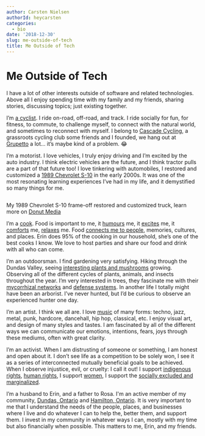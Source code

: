 ```yaml
---
author: Carsten Nielsen
authorId: heycarsten
categories:
  - bio
date: '2018-12-30'
slug: me-outside-of-tech
title: Me Outside of Tech
---
```


# Me Outside of Tech

I have a lot of other interests outside of software and related technologies. Above all I enjoy spending time with my family and my friends, sharing stories, discussing topics; just existing together.

I’m [a cyclist](https://www.strava.com/athletes/heycarsten). I ride on-road, off-road, and track. I ride socially for fun, for fitness, to commute, to challenge myself, to connect with the natural world, and sometimes to reconnect with myself. I belong to [Cascade Cycling](https://instagram.com/cascade_cycling), a grassroots cycling club some friends and I founded, we hang out at [Grupetto](https://instagram.com/grupettolife) a lot… it’s maybe kind of a problem. 😂

I’m a motorist. I love vehicles, I truly enjoy driving and I’m excited by the auto industry. I think electric vehicles are the future, and I think tractor pulls are a part of that future too! I love tinkering with automobiles, I restored and customized a [1989 Chevrolet S-10](https://www.youtube.com/watch?v=JEjBxQg2AOg) in the early 2000s. It was one of the most resonating learning experiences I’ve had in my life, and it demystified so many things for me.

<p class="text-center">
  <img
    src="https://snappities.s3.amazonaws.com/3zvfwypnms3knr77fn9d.jpg"
    alt=""
    title="My 1989 Chevrolet S-10"
  >
</p>

<p class="text-center text-grey-dark text-sm">
  My 1989 Chevrolet S-10 frame-off restored and customized truck, learn more on
  <a href="https://www.youtube.com/watch?v=JEjBxQg2AOg" rel="noopener">
    Donut Media
  </a>
</p>

I’m a [cook](https://www.instagram.com/p/iZZOc2AeTe/). Food is important to me, it [humours](https://www.instagram.com/p/yezN3UAeex/) me, it [excites](https://www.instagram.com/p/BIKnN4ehPlE/) me, it [comforts](https://www.instagram.com/p/n88CLWgeb3/) me, [relaxes](https://www.instagram.com/p/BXIn_86lcv-/) me. Food [connects me to people](https://www.instagram.com/p/Bh9dZ8inlOz/), memories, cultures, and places. Erin does 95% of the cooking in our household, she’s one of the best cooks I know. We love to host parties and share our food and drink with all who can come.

I’m an outdoorsman. I find gardening very satisfying. Hiking through the Dundas Valley, seeing [interesting plants and mushrooms](https://www.instagram.com/p/BpUimPVHoaR/) growing. Observing all of the different cycles of plants, animals, and insects throughout the year. I’m very interested in trees, they fascinate me with their [mycorrhizal networks](https://en.wikipedia.org/wiki/Mycorrhizal_network) and [defense systems](https://en.wikipedia.org/wiki/Juglone). In another life I totally might have been an arborist. I’ve never hunted, but I’d be curious to observe an experienced hunter one day.

I’m an artist. I think we all are. I love [music](https://soundcloud.com/weirderness) of many forms: techno, jazz, metal, punk, hardcore, dancehall, hip hop, classical, etc. I enjoy visual art, and design of many styles and tastes. I am fascinated by all of the different ways we can communicate our emotions, intentions, fears, joys through these mediums, often with great clarity.

I’m an activist. When I am distrusting of someone or something, I am honest and open about it. I don’t see life as a competition to be solely won, I see it as a series of interconnected mutually beneficial goals to be achieved. When I observe injustice, evil, or cruelty: I call it out! I support [indigenous rights](https://en.wikipedia.org/wiki/Indigenous_rights), [human rights](https://en.wikipedia.org/wiki/Human_rights), I support [women](https://en.wikipedia.org/wiki/Woman), I support the [socially excluded and marginalized](https://en.wikipedia.org/wiki/Social_exclusion).

I’m a husband to Erin, and a father to Rosa. I'm an active member of my community, [Dundas, Ontario](https://en.wikipedia.org/wiki/Dundas,_Ontario) and [Hamilton, Ontario](https://en.wikipedia.org/wiki/Hamilton,_Ontario). It is very important to me that I understand the needs of the people, places, and businesses where I live and do whatever I can to help the, better them, and support them. I invest in my community in whatever ways I can, mostly with my time but also financially when possible. This matters to me, Erin, and my friends.
